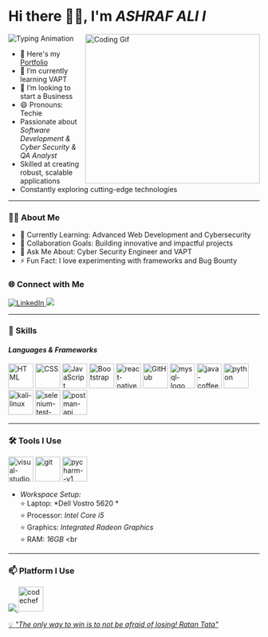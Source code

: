 # Hi there 👋🏻, I'm *ASHRAF ALI I*

![Typing
Animation](https://readme-typing-svg.demolab.com/?lines=Cyber+Security;Full+Stack+Developer;Software+Developer;&font=Fira%20Code&center=true&width=440&height=45&color=00bcd4&vCenter=true&size=22)
<img align="right" src="https://i.pinimg.com/originals/47/f0/34/47f0342cec72b800463bf003eac1257e.gif" alt="Coding Gif" width="350" height="300" />

- 🔭 Here's my [Portfolio](https://ashraf-ali-portfolio.vercel.app/)
- 🌱 I’m currently learning VAPT
- 👯 I’m looking to start a Business
- 😄 Pronouns: Techie
- Passionate about *Software Development & Cyber Security & QA Analyst*
- Skilled at creating robust, scalable applications
- Constantly exploring cutting-edge technologies

---
### 👨‍💻 About Me
- 🌱 Currently Learning: Advanced Web Development and Cybersecurity
- 👯 Collaboration Goals: Building innovative and impactful projects
- 💬 Ask Me About: Cyber Security Engineer and VAPT 
- ⚡ Fun Fact: I love experimenting with frameworks and Bug Bounty 

### 🌐 Connect with Me
<p align="left">
  
<!-- LinkdIn -->
<a href="https://www.linkedin.com/in/ashraf005/" target="LinkdIn">
<img
src="https://img.shields.io/badge/LinkedIn-blue?style=for-the-badge&logo=linkedin&logoColor=white" alt="LinkedIn" />
</a>

  <!-- Gmail -->
<a href="jabeena377@gmail.com" target="Gmail">
<img
src="https://img.shields.io/badge/Gmail-D14836?style=for-the-badge&logo=gmail&logoColor=white" />
</a>

---

### 🚀  Skills
#### *Languages & Frameworks*
<p align="left">
<img width="50" height="50" src="https://img.icons8.com/color/48/000000/html-5.png" alt="HTML" title="HTML" />
<img width="50" height="50" src="https://img.icons8.com/color/48/000000/css3.png" alt="CSS" title="CSS" />
<img width="50" height="50" src="https://img.icons8.com/color/48/000000/javascript.png" alt="JavaScript" title="JavaScript" />
<img width="50" height="50" src="https://img.icons8.com/color/48/000000/bootstrap.png" alt="Bootstrap" title="Bootstrap" />
<img width="50" height="50" src="https://img.icons8.com/color/48/react-native.png" alt="react-native"/>
<img width="50" height="50" src="https://img.icons8.com/color/48/000000/github.png" alt="GitHub" title="GitHub" /> 
<img width="50" height="50" src="https://img.icons8.com/fluency/48/mysql-logo.png" alt="mysql-logo"/>
<img width="50" height="50" src="https://img.icons8.com/color/48/java-coffee-cup-logo--v1.png" alt="java-coffee-cup-logo--v1"/>
<img width="50" height="50" src="https://img.icons8.com/fluency/48/python.png" alt="python"/>
<img width="50" height="50" src="https://img.icons8.com/plasticine/100/kali-linux.png" alt="kali-linux"/>
<img width="50" height="50" src="https://img.icons8.com/stickers/100/selenium-test-automation.png" alt="selenium-test-automation"/>
<img width="50" height="50" src="https://img.icons8.com/dusk/64/postman-api.png" alt="postman-api"/>
</p>

---

### 🛠 Tools I Use
<p align="left">
<img width="50" height="50" src="https://img.icons8.com/fluency/48/visual-studio-code-2019.png" alt="visual-studio-code-2019"/>
<img width="50" height="50" src="https://img.icons8.com/color/48/git.png" alt="git"/>
<img width="50" height="50" src="https://img.icons8.com/color/48/pycharm--v1.png" alt="pycharm--v1"/>

- *Workspace Setup:*<br>
   ⭐ Laptop: *Dell Vostro 5620 * <br>
   ⭐ Processor: *Intel Core i5* <br>
   ⭐ Graphics: *Integrated Radeon Graphics* <br>
   ⭐ RAM: *16GB* <br
   </p>
 
 ---
 
### 📫 Platform I Use
<p align="left">
  
<!-- LeetCode -->
<a href="https://leetcode.com/u/ashrafalicy005/" target="LeetCode">
<img src="https://img.shields.io/badge/-LeetCode-FFA116?style=for-the-badge&logo=LeetCode&logoColor=black" />
</a>
 
  <!-- CodeChef -->
<a href="https://www.codechef.com/users/ashrafali005" target="CodeChef">
<img width="50" height="50" src="https://img.icons8.com/color/48/codechef.png" alt="codechef"/>
</p>


💡 *"The only way to win is to not be afraid of losing!  Ratan Tata"*

